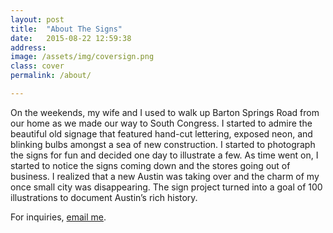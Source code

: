 ```yaml
---
layout: post
title:  "About The Signs"
date:   2015-08-22 12:59:38
address:
image: /assets/img/coversign.png
class: cover
permalink: /about/

---
```

On the weekends, my wife and I used to walk up Barton Springs Road from our home as we made our way to South Congress. I started to admire the beautiful old signage that featured hand-cut lettering, exposed neon, and blinking bulbs amongst a sea of new construction. I started to photograph the signs for fun and decided one day to illustrate a few. As time went on, I started to notice the signs coming down and the stores going out of business. I realized that a new Austin was taking over and the charm of my once small city was disappearing. The sign project turned into a goal of 100 illustrations to document Austin’s rich history.

For inquiries, [email me](mailto:reagan@paravelinc.com).
